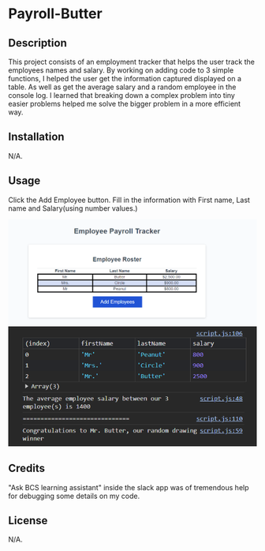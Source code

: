 # Payroll-Butter

## Description

This project consists of an employment tracker that helps the user track the employees names and salary.
By working on adding code to 3 simple functions, I helped the user get the information captured displayed on a table. As well as get the average salary and a random employee in the console log.
I learned that breaking down a complex problem into tiny easier problems helped me solve the bigger problem in a more efficient way.   

## Installation

N/A.

## Usage

Click the Add Employee button. 
Fill in the information with First name, Last name and Salary(using number values.)

![alt text](<assets/Images/payroll tracker example.png>)
![alt text](<assets/Images/AVG and RANDOM.png>)
## Credits

"Ask BCS learning assistant" inside the slack app was of tremendous help for debugging some details on my code. 

## License
N/A.